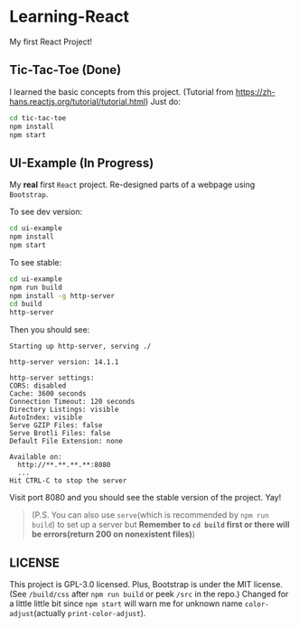 # Learning-React
My first React Project!

## Tic-Tac-Toe (Done)
I learned the basic concepts from this project. (Tutorial from <https://zh-hans.reactjs.org/tutorial/tutorial.html>)
Just do:
```bash
cd tic-tac-toe
npm install
npm start
```

## UI-Example (In Progress)
My **real** first `React` project. Re-designed parts of a webpage using `Bootstrap`.

To see dev version:
```bash
cd ui-example
npm install
npm start
```

To see stable:
```bash
cd ui-example
npm run build
npm install -g http-server
cd build
http-server
```

Then you should see:
```
Starting up http-server, serving ./

http-server version: 14.1.1

http-server settings: 
CORS: disabled
Cache: 3600 seconds
Connection Timeout: 120 seconds
Directory Listings: visible
AutoIndex: visible
Serve GZIP Files: false
Serve Brotli Files: false
Default File Extension: none

Available on:
  http://**.**.**.**:8080
  ...
Hit CTRL-C to stop the server
```

Visit port 8080 and you should see the stable version of the project. Yay!
> (P.S. You can also use `serve`(which is recommended by `npm run build`) to set up a server but **Remember to `cd build` first or there will be errors(return 200 on nonexistent files)**)


## LICENSE
This project is GPL-3.0 licensed.
Plus, Bootstrap is under the MIT license. (See `/build/css` after `npm run build` or peek `/src` in the repo.)
Changed for a little little bit since `npm start` will warn me for unknown name `color-adjust`(actually `print-color-adjust`).